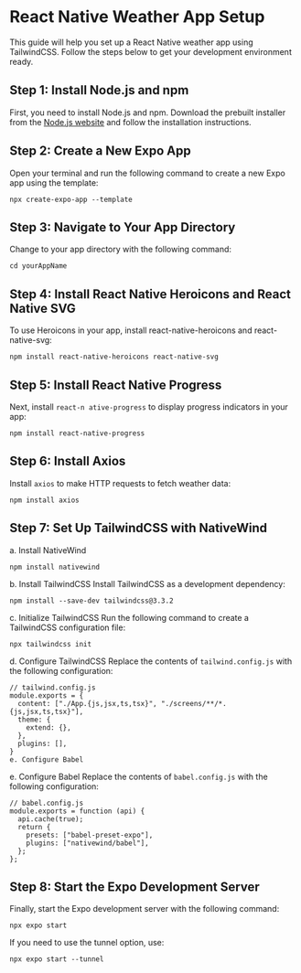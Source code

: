 # React Native Weather App Setup

This guide will help you set up a React Native weather app using TailwindCSS. Follow the steps below to get your development environment ready.

## Step 1: Install Node.js and npm

First, you need to install Node.js and npm. Download the prebuilt installer from the [Node.js website](https://nodejs.org/en/download/prebuilt-installer) and follow the installation instructions.

## Step 2: Create a New Expo App

Open your terminal and run the following command to create a new Expo app using the template:

```shell
npx create-expo-app --template
```

## Step 3: Navigate to Your App Directory
Change to your app directory with the following command:

```shell
cd yourAppName
```

## Step 4: Install React Native Heroicons and React Native SVG

To use Heroicons in your app, install react-native-heroicons and react-native-svg:

```shell
npm install react-native-heroicons react-native-svg
```

## Step 5: Install React Native Progress
Next, install ```react-n
ative-progress``` to display progress indicators in your app:

```shell
npm install react-native-progress
```

## Step 6: Install Axios
Install `axios` to make HTTP requests to fetch weather data:

```shell
npm install axios
```

## Step 7: Set Up TailwindCSS with NativeWind
a. Install NativeWind

```shell
npm install nativewind
```

b. Install TailwindCSS
Install TailwindCSS as a development dependency:
```shell
npm install --save-dev tailwindcss@3.3.2
```

c. Initialize TailwindCSS
Run the following command to create a TailwindCSS configuration file:

```shell
npx tailwindcss init
```

d. Configure TailwindCSS
Replace the contents of `tailwind.config.js` with the following configuration:

```shell
// tailwind.config.js
module.exports = {
  content: ["./App.{js,jsx,ts,tsx}", "./screens/**/*.{js,jsx,ts,tsx}"],
  theme: {
    extend: {},
  },
  plugins: [],
}
e. Configure Babel
```

e. Configure Babel
Replace the contents of `babel.config.js` with the following configuration:

```shell
// babel.config.js
module.exports = function (api) {
  api.cache(true);
  return {
    presets: ["babel-preset-expo"],
    plugins: ["nativewind/babel"],
  };
};

```

## Step 8: Start the Expo Development Server
Finally, start the Expo development server with the following command:

```shell
npx expo start
```

If you need to use the tunnel option, use:

```shell
npx expo start --tunnel
```